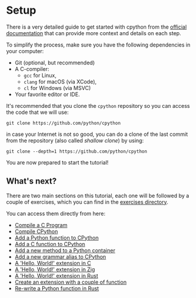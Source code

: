 # Setup

There is a very detailed guide to get started with cpython
from the [official documentation](https://devguide.python.org/getting-started/setup-building/)
that can provide more context and details on each step.

To simplify the process, make sure you have the following dependencies
in your computer:

* Git (optional, but recommended)
* A C-compiler:
    * `gcc` for Linux,
    * `clang` for macOS (via XCode),
    * `cl` for Windows (via MSVC)
* Your favorite editor or IDE.

It's recommended that you clone the `cpython` repository
so you can access the code that we will use:

```
git clone https://github.com/python/cpython
```
in case your Internet is not so good, you can do a clone of the last
commit from the repository (also called *shallow clone*) by using:

```
git clone --depth=1 https://github.com/python/cpython
```

You are now prepared to start the tutorial!

## What's next?

There are two main sections on this tutorial,
each one will be followed by a couple of exercises, which you can find in the
[exercises directory](excercises/).

You can access them directly from here:
* [Compile a C Program](excercises/00_compile_cprogram.md)
* [Compile CPython](excercises/01_compile_cpython.md)
* [Add a Python function to CPython](excercises/02_add_python_function.md)
* [Add a C function to CPython](excercises/03_add_c_function.md)
* [Add a new method to a Python container](excercises/04_add_container_method.md)
* [Add a new grammar alias to CPython](excercises/05_add_grammar_alias.md)
* [A 'Hello, World!' extension in C](excercises/06_helloworld_c.md)
* [A 'Hello, World!' extension in Zig](excercises/07_helloworld_zig.md)
* [A 'Hello, World!' extension in Rust](excercises/08_helloworld_rust.md)
* [Create an extension with a couple of function](excercises/09_module_with_functions.md)
* [Re-write a Python function in Rust](excercises/10_rewrite_python_functionality.md)
